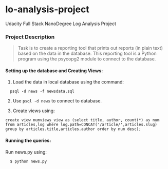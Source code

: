 # lo-analysis-project

Udacity Full Stack NanoDegree Log Analysis Project

### Project Description
>Task is to create a reporting tool that prints out reports (in plain text) based on the data in the database. This reporting tool is a Python program using the psycopg2 module to connect to the database.
  
#### Setting up the database and Creating Views:

  1. Load the data in local database using the command:
  
  ```
    psql -d news -f newsdata.sql
  ```
  2. Use `psql -d news` to connect to database.
  
  3. Create views using:
  ```
create view numviews_view as (select title, author, count(*) as num from articles,log where log.path=CONCAT('/article/',articles.slug) group by articles.title,articles.author order by num desc);
  ```
#### Running the queries:
  Run news.py using:
  ```
    $ python news.py
  ```
